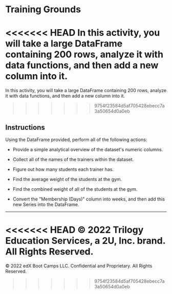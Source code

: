 # Training Grounds

<<<<<<< HEAD
In this activity, you will take a large DataFrame containing 200 rows, analyze it with data functions, and then add a new column into it. 
=======
In this activity, you will take a large DataFrame containing 200 rows, analyze it with data functions, and then add a new column into it.
>>>>>>> 9754f23584d5af705428ebecc7a3a50654d0a0eb

## Instructions

Using the DataFrame provided, perform all of the following actions:

* Provide a simple analytical overview of the dataset's numeric columns.

* Collect all of the names of the trainers within the dataset.

* Figure out how many students each trainer has.

* Find the average weight of the students at the gym.

* Find the combined weight of all of the students at the gym.

* Convert the "Membership (Days)" column into weeks, and then add this new Series into the DataFrame.

---

<<<<<<< HEAD
© 2022 Trilogy Education Services, a 2U, Inc. brand. All Rights Reserved.
=======
© 2022 edX Boot Camps LLC. Confidential and Proprietary. All Rights Reserved.
>>>>>>> 9754f23584d5af705428ebecc7a3a50654d0a0eb
